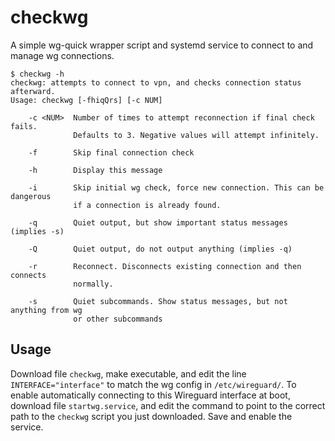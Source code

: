 # checkwg
A simple wg-quick wrapper script and systemd service to connect to and manage wg connections.

```
$ checkwg -h
checkwg: attempts to connect to vpn, and checks connection status afterward.
Usage: checkwg [-fhiqQrs] [-c NUM]

    -c <NUM>  Number of times to attempt reconnection if final check fails.
              Defaults to 3. Negative values will attempt infinitely.

    -f        Skip final connection check

    -h        Display this message

    -i        Skip initial wg check, force new connection. This can be dangerous
              if a connection is already found.

    -q        Quiet output, but show important status messages (implies -s)

    -Q        Quiet output, do not output anything (implies -q)

    -r        Reconnect. Disconnects existing connection and then connects
              normally.

    -s        Quiet subcommands. Show status messages, but not anything from wg
              or other subcommands
```

## Usage

Download file `checkwg`, make executable, and edit the line `INTERFACE="interface"` to match the wg config in `/etc/wireguard/`.
To enable automatically connecting to this Wireguard interface at boot, download file `startwg.service`, and edit the command to point to the correct path to the `checkwg` script you just downloaded. Save and enable the service.
